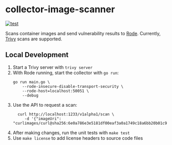 # collector-image-scanner

[![test](https://github.com/rode/collector-image-scanner/actions/workflows/test.yml/badge.svg)](https://github.com/rode/collector-image-scanner/actions/workflows/test.yml)

Scans container images and send vulnerability results to [Rode](https://github.com/rode/rode). Currently, [Trivy](https://aquasecurity.github.io/trivy) scans are supported.

## Local Development

1. Start a Trivy server with `trivy server`
1. With Rode running, start the collector with `go run`:
    ```
    go run main.go \
        --rode-insecure-disable-transport-security \
        --rode-host=localhost:50051 \
        --debug
    ```
1. Use the API to request a scan:
   ```
     curl http://localhost:1233/v1alpha1/scan \
        -d '{"imageUri": "curlimages/curl@sha256:6e0a786e3e5181df00eaf3a0a1749c18a6bb20b01c9bd192ea72176ce8a1c94b"}' 
   ```
1. After making changes, run the unit tests with `make test`
1. Use `make license` to add license headers to source code files
